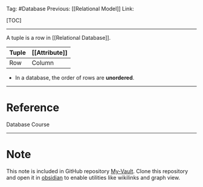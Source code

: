 Tag: #Database 
Previous: [[Relational Model]]
Link: 

[TOC]

---

A tuple is a row in [[Relational Database]].

| Tuple | [[Attribute]] |
| ----- | ------------- |
| Row   | Column        | 

- In a database, the order of rows are **unordered**.

---

# Reference

Database Course

---

# Note

This note is included in GitHub repository [My-Vault](https://github.com/LittleD3092/My-Vault.git). Clone this repository and open it in [obsidian](https://obsidian.md/) to enable utilities like wikilinks and graph view.
